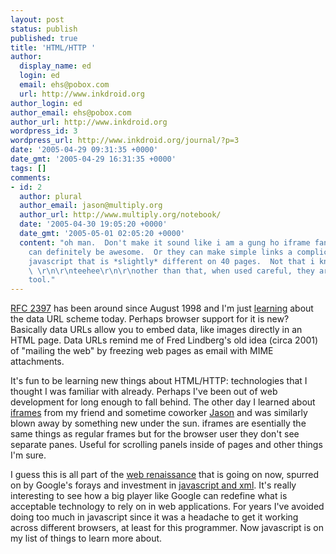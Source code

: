 ```yaml
---
layout: post
status: publish
published: true
title: 'HTML/HTTP '
author:
  display_name: ed
  login: ed
  email: ehs@pobox.com
  url: http://www.inkdroid.org
author_login: ed
author_email: ehs@pobox.com
author_url: http://www.inkdroid.org
wordpress_id: 3
wordpress_url: http://www.inkdroid.org/journal/?p=3
date: '2005-04-29 09:31:35 +0000'
date_gmt: '2005-04-29 16:31:35 +0000'
tags: []
comments:
- id: 2
  author: plural
  author_email: jason@multiply.org
  author_url: http://www.multiply.org/notebook/
  date: '2005-04-30 19:05:20 +0000'
  date_gmt: '2005-05-01 02:05:20 +0000'
  content: "oh man.  Don't make it sound like i am a gung ho iframe fan.  :)\r\n\r\nThey
    can definitely be awesome.  Or they can make simple links a complicated mess of
    javascript that is *slightly* different on 40 pages.  Not that i know from experience.
    \ \r\n\r\nteehee\r\n\r\nother than that, when used careful, they are a powerful
    tool."
---
```


<p><a href="http://www.ietf.org/rfc/rfc2397">RFC 2397</a> has been around since August 1998 and I'm just <a href="http://bitworking.org/news/Sparklines_in_data_URIs_in_Python">learning</a> about the data URL scheme today. Perhaps browser support for it is new? Basically data URLs allow you to embed data, like images directly in an HTML page. Data URLs remind me of Fred Lindberg's old idea (circa 2001) of "mailing the web" by freezing web pages as email with MIME attachments.</p></p>
<p>It's fun to be learning new things about HTML/HTTP: technologies that I thought I was familiar with already. Perhaps I've been out of web development for long enough to fall behind.  The other day I learned about <a href="http://www.dyn-web.com/dhtml/iframes/">iframes</a> from my friend and sometime coworker <a href="http://www.multiply.org/notebook/">Jason</a> and was similarly blown away by something new under the sun. iframes are esentially the same things as regular frames but for the browser user they don't see separate panes. Useful for scrolling panels inside of pages and other things I'm sure.</p>
<p>I guess this is all part of the <a href="http://web.archive.org/web/20080907174711/http://www.adaptivepath.com/publications/essays/">web renaissance</a> that is going on now, spurred on by Google's forays and investment in <a href="http://web.archive.org/web/20080821140921/http://www.adaptivepath.com/publications/essays/archives/000385.php">javascript and xml</a>. It's really interesting to see how a big player like Google can redefine what is acceptable technology to rely on in web applications. For years I've avoided doing too much in javascript since it was a headache to get it working across different browsers, at least for this programmer. Now javascript is on my list of things to learn more about.</p>

